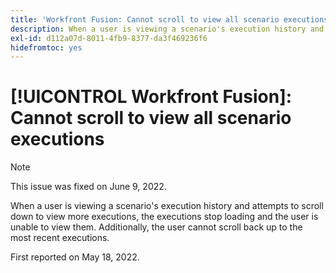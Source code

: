 ```yaml
---
title: 'Workfront Fusion: Cannot scroll to view all scenario executions'
description: When a user is viewing a scenario's execution history and attempts to scroll down to view more executions, the executions stop loading and the user is unable to view them. Additionally, the user cannot scroll back up to the most recent executions.
exl-id: d112a07d-8011-4fb9-8377-da3f469236f6
hidefromtoc: yes
---
```

# [!UICONTROL Workfront Fusion]: Cannot scroll to view all scenario executions

>[!NOTE]
>
>This issue was fixed on June 9, 2022.

When a user is viewing a scenario's execution history and attempts to scroll down to view more executions, the executions stop loading and the user is unable to view them. Additionally, the user cannot scroll back up to the most recent executions.

First reported on May 18, 2022.
